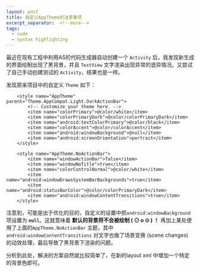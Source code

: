 ```yaml
---
layout: post
title: 自定义AppTheme的注意事项
excerpt_separator:  <!--more-->
tags:
  - code
  - syntax highlighting
---
```


最近在现有工程中利用AS的代码生成器自动创建一个 `Activity` 后，我发现新生成的界面绘制出现了黑背景，并且 `TextView` 文字渲染出现异常的诡异情况。又尝试了自己手动创建测试的 `Activity`，结果也是一样。

发现原来项目中的自定义 `Theme` 如下：
```
    <style name="AppTheme" parent="Theme.AppCompat.Light.DarkActionBar">
        <!-- Customize your theme here. -->
        <item name="colorPrimary">@color/white</item>
        <item name="colorPrimaryDark">@color/colorPrimaryDark</item>
        <item name="android:textColorPrimary">@color/black</item>
        <item name="colorAccent">@color/colorAccent</item>
        <item name="android:windowBackground">@null</item>
        <item name="android:screenOrientation">portrait</item>
    </style>

    <style name="AppTheme.NoActionBar">
        <item name="windowActionBar">false</item>
        <item name="windowNoTitle">true</item>
        <item name="colorControlNormal">@color/white</item>
        <item name="android:windowDrawsSystemBarBackgrounds">true</item>
        <item name="android:statusBarColor">@color/colorPrimaryDark</item>
        <item name="android:windowContentTransitions">true</item>
    </style>
```
注意到，可能是出于优化的目的，自定义的设置中把`android:windowBackground` 项设置为 **`null`**。这就意味着 **默认的背景将不会被绘制 ( ⊙ o ⊙ ) ！** 再加上某处使用了上面的`AppTheme.NoActionBar` 主题，其中`android:windowContentTransitions` 对文字也做了场景变换 (scene changes) 的动效处理，最后导致了黑背景下渲染的问题。

分析到此处，解决的方案自然就比较简单了，在新的layout xml 中增加一个特定的背景色即可。
